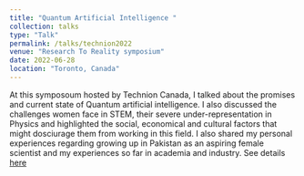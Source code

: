 ```yaml
---
title: "Quantum Artificial Intelligence "
collection: talks
type: "Talk"
permalink: /talks/technion2022
venue: "Research To Reality symposium"
date: 2022-06-28
location: "Toronto, Canada"
---
```

At this symposoum hosted by Technion Canada, I talked about the promises and current state of Quantum artificial intelligence. I also discussed the challenges women face in STEM, their severe under-representation in Physics and highlighted the social, economical and cultural factors that might dosciurage them from working in this field. I also shared my personal experiences regarding growing up in Pakistan as an aspiring female scientist and my experiences so far in academia and industry.  See details [here](https://www.technioncanada.org/events/research-to-reality/)

